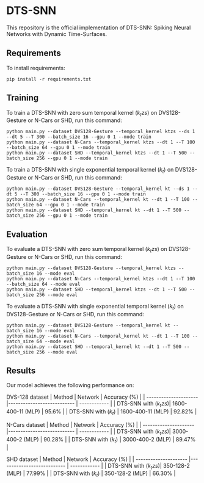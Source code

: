 # DTS-SNN
This repository is the official implementation of DTS-SNN: Spiking Neural Networks with Dynamic Time-Surfaces.

## Requirements
To install requirements:

```setup
pip install -r requirements.txt
```

## Training

To train a DTS-SNN with zero sum temporal kernel (${k_tzs}$) on DVS128-Gesture or N-Cars or SHD, run this command:
```train
python main.py --dataset DVS128-Gesture --temporal_kernel ktzs --ds 1 --dt 5 --T 300 --batch_size 16 --gpu 0 1 --mode train
python main.py --dataset N-Cars --temporal_kernel ktzs --dt 1 --T 100 --batch_size 64 --gpu 0 1 --mode train
python main.py --dataset SHD --temporal_kernel ktzs --dt 1 --T 500 --batch_size 256 --gpu 0 1 --mode train
```

To train a DTS-SNN with single exponential temporal kernel ($k_t$) on DVS128-Gesture or N-Cars or SHD, run this command:
```train
python main.py --dataset DVS128-Gesture --temporal_kernel kt --ds 1 --dt 5 --T 300 --batch_size 16 --gpu 0 1 --mode train
python main.py --dataset N-Cars --temporal_kernel kt --dt 1 --T 100 --batch_size 64 --gpu 0 1 --mode train
python main.py --dataset SHD --temporal_kernel kt --dt 1 --T 500 --batch_size 256 --gpu 0 1 --mode train
```

## Evaluation

To evaluate a DTS-SNN with zero sum temporal kernel ($k_tzs$) on DVS128-Gesture or N-Cars or SHD, run this command:
```evaluation
python main.py --dataset DVS128-Gesture --temporal_kernel ktzs --batch_size 16 --mode eval
python main.py --dataset N-Cars --temporal_kernel ktzs --dt 1 --T 100 --batch_size 64 --mode eval
python main.py --dataset SHD --temporal_kernel ktzs --dt 1 --T 500 --batch_size 256 --mode eval
```

To evaluate a DTS-SNN with single exponential temporal kernel ($k_t$) on DVS128-Gesture or N-Cars or SHD, run this command:
```evaluation
python main.py --dataset DVS128-Gesture --temporal_kernel kt --batch_size 16 --mode eval
python main.py --dataset N-Cars --temporal_kernel kt --dt 1 --T 100 --batch_size 64 --mode eval
python main.py --dataset SHD --temporal_kernel kt --dt 1 --T 500 --batch_size 256 --mode eval
```

## Results
Our model achieves the following performance on: 

DVS-128 dataset
| Method                | Network                    | Accuracy (%) |
| --------------------- |--------------------------- | ------------ |
| DTS-SNN with ($k_tzs$)| 1600-400-11 (MLP)          | 95.6%        |
| DTS-SNN with ($k_t$)  | 1600-400-11 (MLP)          | 92.82%       |

N-Cars dataset
| Method                | Network                    | Accuracy (%) |
| --------------------- |--------------------------- | ------------ |
| DTS-SNN with ($k_tzs$)| 3000-400-2 (MLP)           | 90.28%       |
| DTS-SNN with ($k_t$)  | 3000-400-2 (MLP)           | 89.47%       |

SHD dataset
| Method                | Network                    | Accuracy (%) |
| --------------------- |--------------------------- | ------------ |
| DTS-SNN with ($k_tzs$)| 350-128-2 (MLP)            | 77.99%       |
| DTS-SNN with ($k_t$)  | 350-128-2 (MLP)            | 66.30%       |
